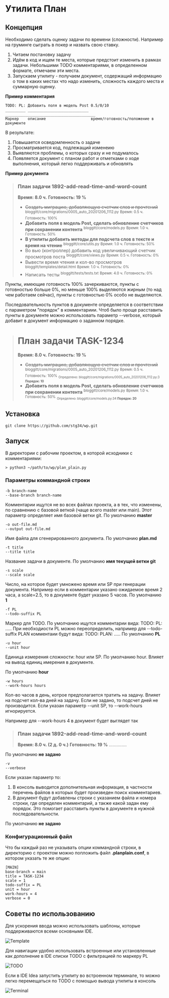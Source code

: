 # Утилита План

## Концепция

Необходимо сделать оценку задачи по времени (сложности). Например на груминге сыграть в покер и назвать свою ставку.

1. Читаем постановку задачу
2. Идём в код и ищем те места, которые предстоит изменить в рамках задачи. Небольшими TODO комментариями, в определенном формате, отмечаем эти места.
3. Запускаем утилиту - получаем документ, содержащий информацию о том в каких местах что надо изменить, сложность каждого места и суммарную оценку.

__Пример комментария__

```
TODO: PL: Добавить поля в модель Post 0.5/0/10
_________ ___________________________ ________________________________________
Маркер    описание                    время/готовность/положение в документе
```

В результате:
1. Повышается осведомленность о задаче
2. Просматривается код, подлежащий изменеию
3. Выявляются проблемы, о которых сразу и не подумалось
4. Появляется документ с планом работ и отметками о ходе выполнения, который легко поддерживать и обновлять

__Пример документа__

> ### План задачи 1892-add-read-time-and-word-count
>
> **Время: 8.0 ч.**
> **Готовность: 19 %**
> * ~~Создать миграцию, добавляющую счетчик слов и прочтений~~
>   <sup>bloggitt/core/migrations/0005_auto_20201206_1112.py</sup>
>   <sup>Время: 0.5 ч. Готовность: 100%</sup>
> * __Добавить поля в модель Post, сделать обновление счетчиков при сохранении контента__
>   <sup>bloggitt/core/models.py</sup>
>   <sup>Время: 1.0 ч. Готовность: 50%</sup>
> * __В утилиты добавить методы для подсчета слов в тексте и время на чтение__
>   <sup>bloggitt/core/utils.py</sup>
>   <sup>Время: 1.0 ч. Готовность: 50%</sup>
> * Во вью (контроллер) добавить код увеличивающий счетчик просмотров поста
>   <sup>bloggitt/core/views.py</sup>
>   <sup>Время: 0.5 ч. Готовность: 0%</sup>
> * Вывести время чтения и кол-во просмотров
>   <sup>bloggitt/templates/detail.html</sup>
>   <sup>Время: 1.0 ч. Готовность: 0%</sup>
> * Написать тесты
>   <sup>bloggitt/tests/tests.txt</sup>
>   <sup>Время: 4.0 ч. Готовность: 0%</sup>

Пункты, имеющие готовность 100% зачеркиваются, пункты с готовностью больше 0%, но меньше 100% выделяются жирным (то над чем работаем сейчас), пункты с готовностью 0% особо не выделяются.

Последовательность пунктов в документе определяется в соответствии с параметром "порядок" в комментариии. Чтоб было проще расставить пункты в документе можно использовать параметр --verbose, который добавит в документ информацию о заданном порядке.

> # План задачи TASK-1234
>
> **Время: 8.0 ч.**
> **Готовность: 19 %**
> * ~~Создать миграцию, добавляющую счетчик слов и прочтений~~
>   <sup>bloggitt/core/migrations/0005_auto_20201206_1112.py</sup>
>   <sup>Время: 0.5 ч. Готовность: 100%</sup>
>   <sub><sup>    Определено: bloggitt/core/migrations/0005_auto_20201206_1112.py:3    __Порядок: 10__<br>  </sup></sub>
> * __Добавить поля в модель Post, сделать обновление счетчиков при сохранении контента__
>   <sup>bloggitt/core/models.py</sup>
>   <sup>Время: 1.0 ч. Готовность: 50%</sup>
>   <sub><sup>    Определено: bloggitt/core/models.py:34    __Порядок: 20__<br>  </sup></sub>

## Установка

```
git clone https://github.com/stg34/wp.git
```

## Запуск

В директории с рабочим проектом, в которой исходники с комментариями:

```
> python3 ~/path/to/wp/plan_plain.py
```

### Параметры коммандной строки

```
-b branch-name
--base-branch branch-name
```

Комментарии ищутся не во всех файлах проекта, а в тех, что изменены, по сравнению с базовой веткой (чаще всего master или main). Этот параметр определяет имя базовой ветки git.
По умолчанию __master__

```
-o out-file.md
--output out-file.md
```

Имя файла для сгенерированного документа.
По умолчанию __plan.md__

```
-t title
--title title
```

Название задачи в документе.
По умолчанию __имя текущей ветки git__

```
-s scale
--scale scale
```

Число, на которое будет умножено время или SP при генерации документа. Например если в комментарии указано ожидаемое время 2 часа, а scale=2.5, то в документе будет указано 5 часов.
По умолчанию __1__

```
-f PL
--todo-suffix PL
```

Маркер для TODO. По умолчанию ищутся комментарии вида: TODO: PL: .....
При необходиости PL можно переопределить, например для --todo-suffix PLAN комментаии будут вида: TODO: PLAN: .....
По умолчанию __PL__

```
-u hour
--unit hour
```

Единица измерения сложности: hour или SP. По умолчанию hour. Влияет на вывод единиц имерения в документе.

По умолчанию __hour__

```
-w hours
--work-hours hours
```

Кол-во часов в день, котрое предполагается тратить на задачу. Влияет на подсчет кол-ва дней на задачу. Если не задано, то подсчет дней не производится. Если указан параметр --unit SP, то --work-hours игнорируется.

Например для --work-hours 4 в документ будет выглядет так

> ### План задачи 1892-add-read-time-and-word-count
>
> **Время: 8.0 ч. (2 д. 0 ч.)**
> **Готовность: 19 %**
> ..............

По умолчанию __не задано__

```
-v
--verbose
```

Если указан параметр то:
1. В консоль выводится дополнительная информация, в частности перечень файлов в которых будет произведен поиск комментариев.
2. В документ будут добавлены строки с указанием файла и номера строки, где определен комментарий, а также какой задан ему порядок. Это помогает расставить пункты в документе в нужной последовательности.

По умолчанию __не задано__

### Конфигурационный файл

Что бы каждый раз не указывать опции коммандной строки, в директорию с проектом можно попложить файл __.planplain.conf__, в котором указать те же опции:

```
[MAIN]
base-branch = main
title = TASK-1234
scale = 1
todo-suffix = PL
unit = hour
work-hours = 4
verbose = 0
```
## Советы по использованию

Для ускорения ввода можно использовать шаблоны, которые поддерживаются всеми основными IDE.

![Template](img/plan.gif)

Для навигации удобно использовать встроенные или установленные как дополнение в IDE списки  TODO с фильтрацией по маркеру PL

![TODO](img/todo.png)

Если в IDE Idea запустить утилиту во встроенном терминале, то можно легко перемещаться по TODO с помощью вывода утилиты в консоль

![Terminal](img/terminal.png)
